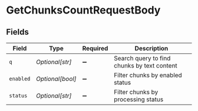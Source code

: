 # GetChunksCountRequestBody


## Fields

| Field                                       | Type                                        | Required                                    | Description                                 |
| ------------------------------------------- | ------------------------------------------- | ------------------------------------------- | ------------------------------------------- |
| `q`                                         | *Optional[str]*                             | :heavy_minus_sign:                          | Search query to find chunks by text content |
| `enabled`                                   | *Optional[bool]*                            | :heavy_minus_sign:                          | Filter chunks by enabled status             |
| `status`                                    | *Optional[str]*                             | :heavy_minus_sign:                          | Filter chunks by processing status          |